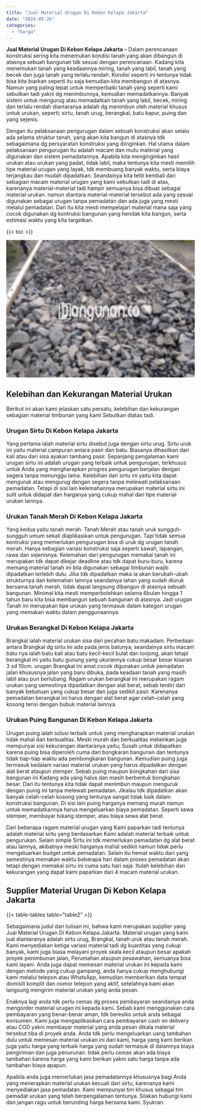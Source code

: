 ```yaml
---
title: "Jual Material Urugan Di Kebon Kelapa Jakarta"
date: "2024-05-26"
categories: 
  - "harga"
---
```


**Jual Material Urugan Di Kebon Kelapa Jakarta** – Dalam perencanaan konstruksi sering kita menemukan kondisi tanah yang akan dibangun di atasnya sebuah bangunan tdk sesuai dengan perencanaan. Kadang kita menemukan tanah yang keadaannya miring, tanah yang labil, tanah yang becek dan juga tanah yang terlalu rendah. Kondisi seperti ini tentunya tidak bisa kita biarkan seperti itu saja kemudian kita membangun di atasnya. Namun yang paling tepat untuk memperbaiki tanah yang seperti kami sebutkan tadi yakni dg menimbunnya, kemudian memadatkannya. Banyak sistem untuk mengurug atau memadatkan tanah yang labil, becek, miring dan terlalu rendah diantaranya adalah dg menimbun oleh material khusus untuk urukan, seperti; sirtu, tanah urug, berangkal, batu kapur, puing dan yang sejenis.

Dengan itu pelaksanaan pengurugan dalam sebuah konstruksi akan selalu ada selama struktur tanah, yang akan kita bangun di atasnya tdk sebagaimana dg persyaratan konstruksi yang diinginkan. Hal utama dalam pelaksanaan pengurugan itu adalah macam dan mutu material yang digunakan dan sistem pemadatannya. Apabila kita menginginkan hasil urukan atau urukan yang padat, tidak labil, maka tentunya kita mesti memilih tipe material urugan yang layak, tdk membuang banyak waktu, serta biaya terjangkau dan mudah dipadatkan. Seandainya kita teliti kembali dari sebagian macam material urugan yang kami sebutkan tadi di atas, karenanya material-material tadi hampir semuanya bisa dibuat sebagai material urukan. namun diantara material-material tersebut ada yang sesuai digunakan sebagai urugan tanpa pemadatan dan ada juga yang mesti melalui pemadatan. Dari itu kita mesti mempelajari material mana saja yang cocok digunakan dg kontruksi bangunan yang hendak kita bangun, serta estimasi waktu yang kita targetkan.

{{< toc >}}

![Jual Material Urugan Di Kebon Kelapa Jakarta](/images/jual-urugan-32.png)

## Kelebihan dan Kekurangan Material Urukan

Berikut ini akan kami jelaskan satu persatu, kelebihan dan kekurangan sebagian material timbunan yang kami Sebutkan diatas tadi.

### Urugan Sirtu Di Kebon Kelapa Jakarta

Yang pertama ialah material sirtu disebut juga dengan sirtu urug. Sirtu uruk ini yaitu material campuran antara pasir dan batu. Biasanya dihasilkan dari kali atau dari sisa ayakan tambang pasir. Sepanjang pengalaman kami urugan sirtu ini adalah urugan yang terbaik untuk pengurugan, terkhusus untuk Anda yang mengharapkan progres pengurugan berjalan dengan segera tanpa menunggu lama. Kelebihan dari sirtu ini yaitu kita dapat menguruk atau mengurug dengan segera tanpa melewati pelaksanaan pemadatan. Tetapi di sisi lain kelemahannya merupakan material sirtu ini sulit untuk didapat dan harganya yang cukup mahal dari tipe material urukan lainnya.

### Urukan Tanah Merah Di Kebon Kelapa Jakarta

Yang kedua yaitu tanah merah. Tanah Merah atau tanah uruk sungguh-sungguh umum sekali diaplikasikan untuk pengurugan. Tapi tidak semua kontruksi yang memerlukan pengurugan bisa di uruk dg urugan tanah merah. Hanya sebagian variasi konstruksi saja seperti sawah, lapangan, rawa dan sejenisnya. Kelemahan dari pengurugan memakai tanah ini merupakan tdk dapat dikejar deadline atau tdk dapat buru-buru, karena memang material tanah ini bila digunakan sebagai timbunan wajib dipadatkan terlebih dulu. Jika tdk dipadatkan maka ia akan berubah-ubah strukturnya dan kelemahan lainnya seandainya lahan yang sudah diuruk bersama tanah merah, tidak dapat langsung dibangun di atasnya sebuah bangunan. Minimal kita mesti memperbolehkan selama 6bulan hingga 1 tahun baru kita bisa membangun sebuah bangunan di atasnya. Jadi urugan Tanah ini merupakan tipe urukan yang termasuk dalam kategori urugan yang memakan waktu dalam penggunaannya.

### Urukan Berangkal Di Kebon Kelapa Jakarta

Brangkal ialah material urukan sisa dari pecahan batu makadam. Perbedaan antara Brangkal dg sirtu ini ada pada jenis batunya, seandainya sirtu macam batu nya ialah batu kali atau batu kecil-kecil bulat dan lonjong, akan tetapi berangkal ini yaitu batu gunung yang ukurannya cukup besar besar kisaran 3 sd 10cm. urugan Brangkal ini amat cocok digunakan untuk pemadatan jalan khususnya jalan yang baru dibuka, pada keadaan tanah yang masih labil atau pun berlubang. Ragam urukan berangkal ini merupakan ragam urukan yang semestinya dipadatkan dengan alat berat, sebab terdiri dari banyak bebatuan yang cukup besar dan juga sedikit pasir. Karenanya pemadatan berangkal ini harus dengan alat berat agar celah-celah yang kosong terisi dengan bubuk material lainnya.

### Urukan Puing Bangunan Di Kebon Kelapa Jakarta

Urugan puing ialah solusi terbaik untuk yang mengharapkan material urukan tidak mahal dan berkualitas. Meski murah dan berkualitas melainkan juga mempunyai sisi kekurangan diantaranya yaitu; Susah untuk didapatkan karena puing bisa diperoleh cuma dari bongkaran bangunan dan tentunya tidak tiap-tiap waktu ada pembongkaran bangunan. Kemudian puing juga termasuk kedalam variasi material urukan yang harus dipadatkan dengan alat berat ataupun stemper. Sebab puing maupun bongkahan dari sisa bangunan ini Kadang ada yang halus dan masih berbentuk bongkahan besar. Dari itu tentunya kita tidak dapat menimbun maupun menguruk dengan puing ini tanpa melewati pemadatan. Jikalau tdk dipadatkan akan banyak celah-celah kosong yang tentunya sangat tidak baik dalam konstruksi bangunan. Di sisi lain puing harganya memang murah namun untuk memadatkannya harus mengeluarkan biaya pemadatan. Seperti sewa stemper, membayar tukang stemper, atau biaya sewa alat berat.

Dari beberapa ragam material urugan yang Kami paparkan tadi tentunya adalah material sirtu yang berdasarkan Kami adalah material terbaik untuk pengurukan. Selain simple Sirtu ini tdk memerlukan pemadatan dg alat berat atau lainnya, akibatnya meski harganya mahal sedikit namun tidak perlu mengeluarkan budget untuk pemadatan. Selain itu hemat waktu dari yang semestinya memakan waktu beberapa hari dalam proses pemadatan akan tetapi dengan memakai sirtu ini cuma satu hari saja. Itulah kelebihan dan kekurangan yang dapat kami paparkan dari 4 macam material urukan.

## Supplier Material Urugan Di Kebon Kelapa Jakarta

{{< table-tables table="table2" >}}

Sebagaimana judul dari tulisan ini, bahwa kami merupakan supplier yang Jual Material Urugan Di Kebon Kelapa Jakarta. Material urugan yang kami jual diantaranya adalah sirtu urug, Brangkal, tanah uruk atau tanah merah. Kami menyediakan ketiga variasi material tadi dg kuantitas yang cukup banyak, kami juga biasa melayani proyek skala kecil ataupun besar apakah proyek penimbunan jalan, Perumahan ataupun pesawahan, semuanya bisa kami layani. Anda juga dapat memesan material urukan ini kepada kami dengan metode yang cukup gampang, anda hanya cukup menghubungi kami melalui telepon atau WhatsApp, kemudian memberikan data tempat domisili komplit dan nomor telepon yang aktif, setelahnya kami akan langsung mengirim material urukan yang anda pesan.

Enaknya lagi anda tdk perlu cemas dg proses pembayaran seandainya anda mengorder material urugan ini kepada kami. Sebab kami menggunakan cara pembayaran yang benar-benar aman, tdk beresiko untuk anda sebagai konsumen. Kami juga mengaplikasikan cara pembayaran cash on delivery atau COD yakni membayar material yang anda pesan dikala material tersebut tiba di proyek anda. Anda tdk perlu mengeluarkan uang tambahan dulu untuk memesan material urukan ini dari kami, harga yang kami berikan juga yaitu harga yang terbaik harga yang sudah termasuk di dalamnya biaya pengiriman dan juga penurunan. tidak perlu cemas akan ada biaya tambahan karena harga yang kami berikan yakni satu harga tanpa ada tambahan biaya apapun.

Apabila anda juga memerlukan jasa pemadatannya khususnya bagi Anda yang menerapkan material urukan kecuali dari sirtu, karenanya kami menyediakan jasa pemadatan. Kami mempunyai tim khusus sebagai tim pemadat urukan yang telah berpengalaman tentunya. Silakan hubungi kami dan jangan ragu untuk berunding harga bersama kami. Syukran.
